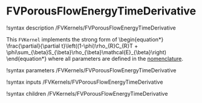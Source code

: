 # FVPorousFlowEnergyTimeDerivative

!syntax description /FVKernels/FVPorousFlowEnergyTimeDerivative

This `FVKernel` implements the strong form of
\begin{equation*}
  \frac{\partial}{\partial t}\left((1-\phi)\rho_{R}C_{R}T + \phi\sum_{\beta}S_{\beta}\rho_{\beta}\mathcal{E}_{\beta}\right)
\end{equation*}
where all parameters are defined in the [nomenclature](/nomenclature.md).

!syntax parameters /FVKernels/FVPorousFlowEnergyTimeDerivative

!syntax inputs /FVKernels/FVPorousFlowEnergyTimeDerivative

!syntax children /FVKernels/FVPorousFlowEnergyTimeDerivative
